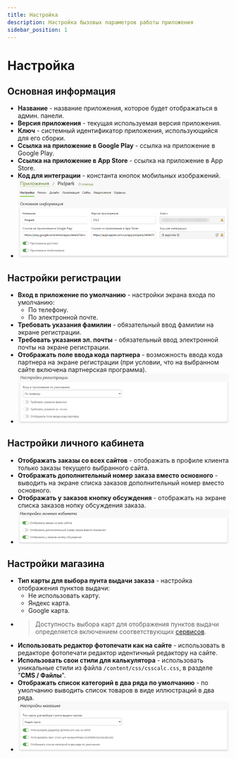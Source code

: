 ```yaml
---
title: Настройка
description: Настройка бызовых параметров работы приложения
sidebar_position: 1
---
```


# Настройка
## Основная информация
* __Название__ - название приложения, которое будет отображаться в админ. панели.
* __Версия приложения__ - текущая используемая версия приложения. 
* __Ключ__ - системный идентификатор приложения, использующийся для его сборки.
* __Ссылка на приложение в Google Play__ - cсылка на приложение в Google Play.
* __Ссылка на приложение в App Store__ - cсылка на приложение в App Store.
* __Код для интеграции__ - константа кнопок мобильных изображений.
* ![](../_media/app/settings-general.png)

## Настройки регистрации
* __Вход в приложение по умолчанию__ - настройки экрана входа по умолчанию:
    + По телефону.
    + По электронной почте.
* __Требовать указания фамилии__ - обязательный ввод фамилии на экране регистрации.
* __Требовать указания эл. почты__ - обязательный ввод электронной почты на экране регистрации.
* __Отображать поле ввода кода партнера__ - возможность ввода кода партнера на экране регистрации (при условии, что на выбранном сайте включена партнерская программа).
* ![](../_media/app/app02.png)

## Настройки личного кабинета
* __Отображать заказы со всех сайтов__ - отображать в профиле клиента только заказы текущего выбранного сайта.
* __Отображать дополнительный номер заказа вместо основного__ - выводить на экране списка заказов дополнительный номер вместо основного.
* __Отображать у заказов кнопку обсуждения__ - отображать на экране списка заказов нопку обсуждения заказа.
* ![](../_media/app/app03.png)

## Настройки магазина
* __Тип карты для выбора пунта выдачи заказа__ - настройка отображения пунктов выдачи:
    + Не использовать карту.
    + Яндекс карта.
    + Google карта.
* > Доступность выбора карт для отображения пунктов выдачи определяется включением соответствующих [сервисов](/app/serviсes).
* __Использовать редактор фотопечати как на сайте__ - использовать в редакторе фотопечати редактор идентичный редактору на сайте.
* __Использовать свои стили для калькулятора__ - использовать уникальные стили из файла `/content/css/csscalc.css`, в разделе "__CMS / Файлы__".
* __Отображать список категорий в два ряда по умолчанию__ - по умолчанию выводить список товаров в виде иллюстраций в два ряда.
* ![](../_media/app/settings-shop.png)